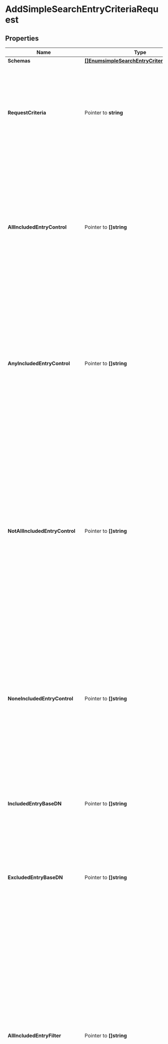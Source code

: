 # AddSimpleSearchEntryCriteriaRequest

## Properties

Name | Type | Description | Notes
------------ | ------------- | ------------- | -------------
**Schemas** | [**[]EnumsimpleSearchEntryCriteriaSchemaUrn**](EnumsimpleSearchEntryCriteriaSchemaUrn.md) |  | 
**RequestCriteria** | Pointer to **string** | Specifies a request criteria object that must match the associated request for entries included in this Simple Search Entry Criteria. of them. | [optional] 
**AllIncludedEntryControl** | Pointer to **[]string** | Specifies the OID of a control that must be present in search result entries included in this Simple Search Entry Criteria. If any control OIDs are provided, then the entry must contain all of those controls. | [optional] 
**AnyIncludedEntryControl** | Pointer to **[]string** | Specifies the OID of a control that may be present in search result entries included in this Simple Search Entry Criteria. If any control OIDs are provided, then the entry must contain at least one of those controls. | [optional] 
**NotAllIncludedEntryControl** | Pointer to **[]string** | Specifies the OID of a control that should not be present in search result entries included in this Simple Search Entry Criteria. If any control OIDs are provided, then the entry must not contain at least one of those controls (that is, it may contain zero or more of those controls, but not all of them). | [optional] 
**NoneIncludedEntryControl** | Pointer to **[]string** | Specifies the OID of a control that must not be present in search result entries included in this Simple Search Entry Criteria. If any control OIDs are provided, then the entry must not contain any of those controls. | [optional] 
**IncludedEntryBaseDN** | Pointer to **[]string** | Specifies a base DN below which entries included in this Simple Search Entry Criteria may exist. | [optional] 
**ExcludedEntryBaseDN** | Pointer to **[]string** | Specifies a base DN below which entries included in this Simple Search Entry Criteria may not exist. | [optional] 
**AllIncludedEntryFilter** | Pointer to **[]string** | Specifies a search filter that must match search result entries included in this Simple Search Entry Criteria. Note that this matching will be performed against the entry that is actually returned to the client and may not reflect the complete entry stored in the server. If any filters are provided, then the returned entry must match all of those filters. | [optional] 
**AnyIncludedEntryFilter** | Pointer to **[]string** | Specifies a search filter that may match search result entries included in this Simple Search Entry Criteria. Note that this matching will be performed against the entry that is actually returned to the client and may not reflect the complete entry stored in the server. If any filters are provided, then the entry must match at least one of those filters. | [optional] 
**NotAllIncludedEntryFilter** | Pointer to **[]string** | Specifies a search filter that should not match search result entries included in this Simple Search Entry Criteria. Note that this matching will be performed against the entry that is actually returned to the client and may not reflect the complete entry stored in the server. If any filters are provided, then the entry must not match at least one of those filters (that is, the entry may match zero or more of those filters, but not of all of them). | [optional] 
**NoneIncludedEntryFilter** | Pointer to **[]string** | Specifies a search filter that must not match search result entries included in this Simple Search Entry Criteria. Note that this matching will be performed against the entry that is actually returned to the client and may not reflect the complete entry stored in the server. If any filters are provided, then the entry must not match any of those filters. | [optional] 
**AllIncludedEntryGroupDN** | Pointer to **[]string** | Specifies the DN of a group in which the user associated with the entry must be a member to be included in this Simple Search Entry Criteria. If any group DNs are provided, then the entry must be a member of all of them. | [optional] 
**AnyIncludedEntryGroupDN** | Pointer to **[]string** | Specifies the DN of a group in which the user associated with the entry may be a member to be included in this Simple Search Entry Criteria. If any group DNs are provided, then the entry must be a member of at least one of them. | [optional] 
**NotAllIncludedEntryGroupDN** | Pointer to **[]string** | Specifies the DN of a group in which the user associated with the entry should not be a member to be included in this Simple Search Entry Criteria. If any group DNs are provided, then the entry must not be a member of at least one of them (that is, the entry may be a member of zero or more of the specified groups, but not of all of them). | [optional] 
**NoneIncludedEntryGroupDN** | Pointer to **[]string** | Specifies the DN of a group in which the user associated with the entry must not be a member to be included in this Simple Search Entry Criteria. If any group DNs are provided, then the entry must not be a member of any of them. | [optional] 
**Description** | Pointer to **string** | A description for this Search Entry Criteria | [optional] 
**CriteriaName** | **string** | Name of the new Search Entry Criteria | 

## Methods

### NewAddSimpleSearchEntryCriteriaRequest

`func NewAddSimpleSearchEntryCriteriaRequest(schemas []EnumsimpleSearchEntryCriteriaSchemaUrn, criteriaName string, ) *AddSimpleSearchEntryCriteriaRequest`

NewAddSimpleSearchEntryCriteriaRequest instantiates a new AddSimpleSearchEntryCriteriaRequest object
This constructor will assign default values to properties that have it defined,
and makes sure properties required by API are set, but the set of arguments
will change when the set of required properties is changed

### NewAddSimpleSearchEntryCriteriaRequestWithDefaults

`func NewAddSimpleSearchEntryCriteriaRequestWithDefaults() *AddSimpleSearchEntryCriteriaRequest`

NewAddSimpleSearchEntryCriteriaRequestWithDefaults instantiates a new AddSimpleSearchEntryCriteriaRequest object
This constructor will only assign default values to properties that have it defined,
but it doesn't guarantee that properties required by API are set

### GetSchemas

`func (o *AddSimpleSearchEntryCriteriaRequest) GetSchemas() []EnumsimpleSearchEntryCriteriaSchemaUrn`

GetSchemas returns the Schemas field if non-nil, zero value otherwise.

### GetSchemasOk

`func (o *AddSimpleSearchEntryCriteriaRequest) GetSchemasOk() (*[]EnumsimpleSearchEntryCriteriaSchemaUrn, bool)`

GetSchemasOk returns a tuple with the Schemas field if it's non-nil, zero value otherwise
and a boolean to check if the value has been set.

### SetSchemas

`func (o *AddSimpleSearchEntryCriteriaRequest) SetSchemas(v []EnumsimpleSearchEntryCriteriaSchemaUrn)`

SetSchemas sets Schemas field to given value.


### GetRequestCriteria

`func (o *AddSimpleSearchEntryCriteriaRequest) GetRequestCriteria() string`

GetRequestCriteria returns the RequestCriteria field if non-nil, zero value otherwise.

### GetRequestCriteriaOk

`func (o *AddSimpleSearchEntryCriteriaRequest) GetRequestCriteriaOk() (*string, bool)`

GetRequestCriteriaOk returns a tuple with the RequestCriteria field if it's non-nil, zero value otherwise
and a boolean to check if the value has been set.

### SetRequestCriteria

`func (o *AddSimpleSearchEntryCriteriaRequest) SetRequestCriteria(v string)`

SetRequestCriteria sets RequestCriteria field to given value.

### HasRequestCriteria

`func (o *AddSimpleSearchEntryCriteriaRequest) HasRequestCriteria() bool`

HasRequestCriteria returns a boolean if a field has been set.

### GetAllIncludedEntryControl

`func (o *AddSimpleSearchEntryCriteriaRequest) GetAllIncludedEntryControl() []string`

GetAllIncludedEntryControl returns the AllIncludedEntryControl field if non-nil, zero value otherwise.

### GetAllIncludedEntryControlOk

`func (o *AddSimpleSearchEntryCriteriaRequest) GetAllIncludedEntryControlOk() (*[]string, bool)`

GetAllIncludedEntryControlOk returns a tuple with the AllIncludedEntryControl field if it's non-nil, zero value otherwise
and a boolean to check if the value has been set.

### SetAllIncludedEntryControl

`func (o *AddSimpleSearchEntryCriteriaRequest) SetAllIncludedEntryControl(v []string)`

SetAllIncludedEntryControl sets AllIncludedEntryControl field to given value.

### HasAllIncludedEntryControl

`func (o *AddSimpleSearchEntryCriteriaRequest) HasAllIncludedEntryControl() bool`

HasAllIncludedEntryControl returns a boolean if a field has been set.

### GetAnyIncludedEntryControl

`func (o *AddSimpleSearchEntryCriteriaRequest) GetAnyIncludedEntryControl() []string`

GetAnyIncludedEntryControl returns the AnyIncludedEntryControl field if non-nil, zero value otherwise.

### GetAnyIncludedEntryControlOk

`func (o *AddSimpleSearchEntryCriteriaRequest) GetAnyIncludedEntryControlOk() (*[]string, bool)`

GetAnyIncludedEntryControlOk returns a tuple with the AnyIncludedEntryControl field if it's non-nil, zero value otherwise
and a boolean to check if the value has been set.

### SetAnyIncludedEntryControl

`func (o *AddSimpleSearchEntryCriteriaRequest) SetAnyIncludedEntryControl(v []string)`

SetAnyIncludedEntryControl sets AnyIncludedEntryControl field to given value.

### HasAnyIncludedEntryControl

`func (o *AddSimpleSearchEntryCriteriaRequest) HasAnyIncludedEntryControl() bool`

HasAnyIncludedEntryControl returns a boolean if a field has been set.

### GetNotAllIncludedEntryControl

`func (o *AddSimpleSearchEntryCriteriaRequest) GetNotAllIncludedEntryControl() []string`

GetNotAllIncludedEntryControl returns the NotAllIncludedEntryControl field if non-nil, zero value otherwise.

### GetNotAllIncludedEntryControlOk

`func (o *AddSimpleSearchEntryCriteriaRequest) GetNotAllIncludedEntryControlOk() (*[]string, bool)`

GetNotAllIncludedEntryControlOk returns a tuple with the NotAllIncludedEntryControl field if it's non-nil, zero value otherwise
and a boolean to check if the value has been set.

### SetNotAllIncludedEntryControl

`func (o *AddSimpleSearchEntryCriteriaRequest) SetNotAllIncludedEntryControl(v []string)`

SetNotAllIncludedEntryControl sets NotAllIncludedEntryControl field to given value.

### HasNotAllIncludedEntryControl

`func (o *AddSimpleSearchEntryCriteriaRequest) HasNotAllIncludedEntryControl() bool`

HasNotAllIncludedEntryControl returns a boolean if a field has been set.

### GetNoneIncludedEntryControl

`func (o *AddSimpleSearchEntryCriteriaRequest) GetNoneIncludedEntryControl() []string`

GetNoneIncludedEntryControl returns the NoneIncludedEntryControl field if non-nil, zero value otherwise.

### GetNoneIncludedEntryControlOk

`func (o *AddSimpleSearchEntryCriteriaRequest) GetNoneIncludedEntryControlOk() (*[]string, bool)`

GetNoneIncludedEntryControlOk returns a tuple with the NoneIncludedEntryControl field if it's non-nil, zero value otherwise
and a boolean to check if the value has been set.

### SetNoneIncludedEntryControl

`func (o *AddSimpleSearchEntryCriteriaRequest) SetNoneIncludedEntryControl(v []string)`

SetNoneIncludedEntryControl sets NoneIncludedEntryControl field to given value.

### HasNoneIncludedEntryControl

`func (o *AddSimpleSearchEntryCriteriaRequest) HasNoneIncludedEntryControl() bool`

HasNoneIncludedEntryControl returns a boolean if a field has been set.

### GetIncludedEntryBaseDN

`func (o *AddSimpleSearchEntryCriteriaRequest) GetIncludedEntryBaseDN() []string`

GetIncludedEntryBaseDN returns the IncludedEntryBaseDN field if non-nil, zero value otherwise.

### GetIncludedEntryBaseDNOk

`func (o *AddSimpleSearchEntryCriteriaRequest) GetIncludedEntryBaseDNOk() (*[]string, bool)`

GetIncludedEntryBaseDNOk returns a tuple with the IncludedEntryBaseDN field if it's non-nil, zero value otherwise
and a boolean to check if the value has been set.

### SetIncludedEntryBaseDN

`func (o *AddSimpleSearchEntryCriteriaRequest) SetIncludedEntryBaseDN(v []string)`

SetIncludedEntryBaseDN sets IncludedEntryBaseDN field to given value.

### HasIncludedEntryBaseDN

`func (o *AddSimpleSearchEntryCriteriaRequest) HasIncludedEntryBaseDN() bool`

HasIncludedEntryBaseDN returns a boolean if a field has been set.

### GetExcludedEntryBaseDN

`func (o *AddSimpleSearchEntryCriteriaRequest) GetExcludedEntryBaseDN() []string`

GetExcludedEntryBaseDN returns the ExcludedEntryBaseDN field if non-nil, zero value otherwise.

### GetExcludedEntryBaseDNOk

`func (o *AddSimpleSearchEntryCriteriaRequest) GetExcludedEntryBaseDNOk() (*[]string, bool)`

GetExcludedEntryBaseDNOk returns a tuple with the ExcludedEntryBaseDN field if it's non-nil, zero value otherwise
and a boolean to check if the value has been set.

### SetExcludedEntryBaseDN

`func (o *AddSimpleSearchEntryCriteriaRequest) SetExcludedEntryBaseDN(v []string)`

SetExcludedEntryBaseDN sets ExcludedEntryBaseDN field to given value.

### HasExcludedEntryBaseDN

`func (o *AddSimpleSearchEntryCriteriaRequest) HasExcludedEntryBaseDN() bool`

HasExcludedEntryBaseDN returns a boolean if a field has been set.

### GetAllIncludedEntryFilter

`func (o *AddSimpleSearchEntryCriteriaRequest) GetAllIncludedEntryFilter() []string`

GetAllIncludedEntryFilter returns the AllIncludedEntryFilter field if non-nil, zero value otherwise.

### GetAllIncludedEntryFilterOk

`func (o *AddSimpleSearchEntryCriteriaRequest) GetAllIncludedEntryFilterOk() (*[]string, bool)`

GetAllIncludedEntryFilterOk returns a tuple with the AllIncludedEntryFilter field if it's non-nil, zero value otherwise
and a boolean to check if the value has been set.

### SetAllIncludedEntryFilter

`func (o *AddSimpleSearchEntryCriteriaRequest) SetAllIncludedEntryFilter(v []string)`

SetAllIncludedEntryFilter sets AllIncludedEntryFilter field to given value.

### HasAllIncludedEntryFilter

`func (o *AddSimpleSearchEntryCriteriaRequest) HasAllIncludedEntryFilter() bool`

HasAllIncludedEntryFilter returns a boolean if a field has been set.

### GetAnyIncludedEntryFilter

`func (o *AddSimpleSearchEntryCriteriaRequest) GetAnyIncludedEntryFilter() []string`

GetAnyIncludedEntryFilter returns the AnyIncludedEntryFilter field if non-nil, zero value otherwise.

### GetAnyIncludedEntryFilterOk

`func (o *AddSimpleSearchEntryCriteriaRequest) GetAnyIncludedEntryFilterOk() (*[]string, bool)`

GetAnyIncludedEntryFilterOk returns a tuple with the AnyIncludedEntryFilter field if it's non-nil, zero value otherwise
and a boolean to check if the value has been set.

### SetAnyIncludedEntryFilter

`func (o *AddSimpleSearchEntryCriteriaRequest) SetAnyIncludedEntryFilter(v []string)`

SetAnyIncludedEntryFilter sets AnyIncludedEntryFilter field to given value.

### HasAnyIncludedEntryFilter

`func (o *AddSimpleSearchEntryCriteriaRequest) HasAnyIncludedEntryFilter() bool`

HasAnyIncludedEntryFilter returns a boolean if a field has been set.

### GetNotAllIncludedEntryFilter

`func (o *AddSimpleSearchEntryCriteriaRequest) GetNotAllIncludedEntryFilter() []string`

GetNotAllIncludedEntryFilter returns the NotAllIncludedEntryFilter field if non-nil, zero value otherwise.

### GetNotAllIncludedEntryFilterOk

`func (o *AddSimpleSearchEntryCriteriaRequest) GetNotAllIncludedEntryFilterOk() (*[]string, bool)`

GetNotAllIncludedEntryFilterOk returns a tuple with the NotAllIncludedEntryFilter field if it's non-nil, zero value otherwise
and a boolean to check if the value has been set.

### SetNotAllIncludedEntryFilter

`func (o *AddSimpleSearchEntryCriteriaRequest) SetNotAllIncludedEntryFilter(v []string)`

SetNotAllIncludedEntryFilter sets NotAllIncludedEntryFilter field to given value.

### HasNotAllIncludedEntryFilter

`func (o *AddSimpleSearchEntryCriteriaRequest) HasNotAllIncludedEntryFilter() bool`

HasNotAllIncludedEntryFilter returns a boolean if a field has been set.

### GetNoneIncludedEntryFilter

`func (o *AddSimpleSearchEntryCriteriaRequest) GetNoneIncludedEntryFilter() []string`

GetNoneIncludedEntryFilter returns the NoneIncludedEntryFilter field if non-nil, zero value otherwise.

### GetNoneIncludedEntryFilterOk

`func (o *AddSimpleSearchEntryCriteriaRequest) GetNoneIncludedEntryFilterOk() (*[]string, bool)`

GetNoneIncludedEntryFilterOk returns a tuple with the NoneIncludedEntryFilter field if it's non-nil, zero value otherwise
and a boolean to check if the value has been set.

### SetNoneIncludedEntryFilter

`func (o *AddSimpleSearchEntryCriteriaRequest) SetNoneIncludedEntryFilter(v []string)`

SetNoneIncludedEntryFilter sets NoneIncludedEntryFilter field to given value.

### HasNoneIncludedEntryFilter

`func (o *AddSimpleSearchEntryCriteriaRequest) HasNoneIncludedEntryFilter() bool`

HasNoneIncludedEntryFilter returns a boolean if a field has been set.

### GetAllIncludedEntryGroupDN

`func (o *AddSimpleSearchEntryCriteriaRequest) GetAllIncludedEntryGroupDN() []string`

GetAllIncludedEntryGroupDN returns the AllIncludedEntryGroupDN field if non-nil, zero value otherwise.

### GetAllIncludedEntryGroupDNOk

`func (o *AddSimpleSearchEntryCriteriaRequest) GetAllIncludedEntryGroupDNOk() (*[]string, bool)`

GetAllIncludedEntryGroupDNOk returns a tuple with the AllIncludedEntryGroupDN field if it's non-nil, zero value otherwise
and a boolean to check if the value has been set.

### SetAllIncludedEntryGroupDN

`func (o *AddSimpleSearchEntryCriteriaRequest) SetAllIncludedEntryGroupDN(v []string)`

SetAllIncludedEntryGroupDN sets AllIncludedEntryGroupDN field to given value.

### HasAllIncludedEntryGroupDN

`func (o *AddSimpleSearchEntryCriteriaRequest) HasAllIncludedEntryGroupDN() bool`

HasAllIncludedEntryGroupDN returns a boolean if a field has been set.

### GetAnyIncludedEntryGroupDN

`func (o *AddSimpleSearchEntryCriteriaRequest) GetAnyIncludedEntryGroupDN() []string`

GetAnyIncludedEntryGroupDN returns the AnyIncludedEntryGroupDN field if non-nil, zero value otherwise.

### GetAnyIncludedEntryGroupDNOk

`func (o *AddSimpleSearchEntryCriteriaRequest) GetAnyIncludedEntryGroupDNOk() (*[]string, bool)`

GetAnyIncludedEntryGroupDNOk returns a tuple with the AnyIncludedEntryGroupDN field if it's non-nil, zero value otherwise
and a boolean to check if the value has been set.

### SetAnyIncludedEntryGroupDN

`func (o *AddSimpleSearchEntryCriteriaRequest) SetAnyIncludedEntryGroupDN(v []string)`

SetAnyIncludedEntryGroupDN sets AnyIncludedEntryGroupDN field to given value.

### HasAnyIncludedEntryGroupDN

`func (o *AddSimpleSearchEntryCriteriaRequest) HasAnyIncludedEntryGroupDN() bool`

HasAnyIncludedEntryGroupDN returns a boolean if a field has been set.

### GetNotAllIncludedEntryGroupDN

`func (o *AddSimpleSearchEntryCriteriaRequest) GetNotAllIncludedEntryGroupDN() []string`

GetNotAllIncludedEntryGroupDN returns the NotAllIncludedEntryGroupDN field if non-nil, zero value otherwise.

### GetNotAllIncludedEntryGroupDNOk

`func (o *AddSimpleSearchEntryCriteriaRequest) GetNotAllIncludedEntryGroupDNOk() (*[]string, bool)`

GetNotAllIncludedEntryGroupDNOk returns a tuple with the NotAllIncludedEntryGroupDN field if it's non-nil, zero value otherwise
and a boolean to check if the value has been set.

### SetNotAllIncludedEntryGroupDN

`func (o *AddSimpleSearchEntryCriteriaRequest) SetNotAllIncludedEntryGroupDN(v []string)`

SetNotAllIncludedEntryGroupDN sets NotAllIncludedEntryGroupDN field to given value.

### HasNotAllIncludedEntryGroupDN

`func (o *AddSimpleSearchEntryCriteriaRequest) HasNotAllIncludedEntryGroupDN() bool`

HasNotAllIncludedEntryGroupDN returns a boolean if a field has been set.

### GetNoneIncludedEntryGroupDN

`func (o *AddSimpleSearchEntryCriteriaRequest) GetNoneIncludedEntryGroupDN() []string`

GetNoneIncludedEntryGroupDN returns the NoneIncludedEntryGroupDN field if non-nil, zero value otherwise.

### GetNoneIncludedEntryGroupDNOk

`func (o *AddSimpleSearchEntryCriteriaRequest) GetNoneIncludedEntryGroupDNOk() (*[]string, bool)`

GetNoneIncludedEntryGroupDNOk returns a tuple with the NoneIncludedEntryGroupDN field if it's non-nil, zero value otherwise
and a boolean to check if the value has been set.

### SetNoneIncludedEntryGroupDN

`func (o *AddSimpleSearchEntryCriteriaRequest) SetNoneIncludedEntryGroupDN(v []string)`

SetNoneIncludedEntryGroupDN sets NoneIncludedEntryGroupDN field to given value.

### HasNoneIncludedEntryGroupDN

`func (o *AddSimpleSearchEntryCriteriaRequest) HasNoneIncludedEntryGroupDN() bool`

HasNoneIncludedEntryGroupDN returns a boolean if a field has been set.

### GetDescription

`func (o *AddSimpleSearchEntryCriteriaRequest) GetDescription() string`

GetDescription returns the Description field if non-nil, zero value otherwise.

### GetDescriptionOk

`func (o *AddSimpleSearchEntryCriteriaRequest) GetDescriptionOk() (*string, bool)`

GetDescriptionOk returns a tuple with the Description field if it's non-nil, zero value otherwise
and a boolean to check if the value has been set.

### SetDescription

`func (o *AddSimpleSearchEntryCriteriaRequest) SetDescription(v string)`

SetDescription sets Description field to given value.

### HasDescription

`func (o *AddSimpleSearchEntryCriteriaRequest) HasDescription() bool`

HasDescription returns a boolean if a field has been set.

### GetCriteriaName

`func (o *AddSimpleSearchEntryCriteriaRequest) GetCriteriaName() string`

GetCriteriaName returns the CriteriaName field if non-nil, zero value otherwise.

### GetCriteriaNameOk

`func (o *AddSimpleSearchEntryCriteriaRequest) GetCriteriaNameOk() (*string, bool)`

GetCriteriaNameOk returns a tuple with the CriteriaName field if it's non-nil, zero value otherwise
and a boolean to check if the value has been set.

### SetCriteriaName

`func (o *AddSimpleSearchEntryCriteriaRequest) SetCriteriaName(v string)`

SetCriteriaName sets CriteriaName field to given value.



[[Back to Model list]](../README.md#documentation-for-models) [[Back to API list]](../README.md#documentation-for-api-endpoints) [[Back to README]](../README.md)


